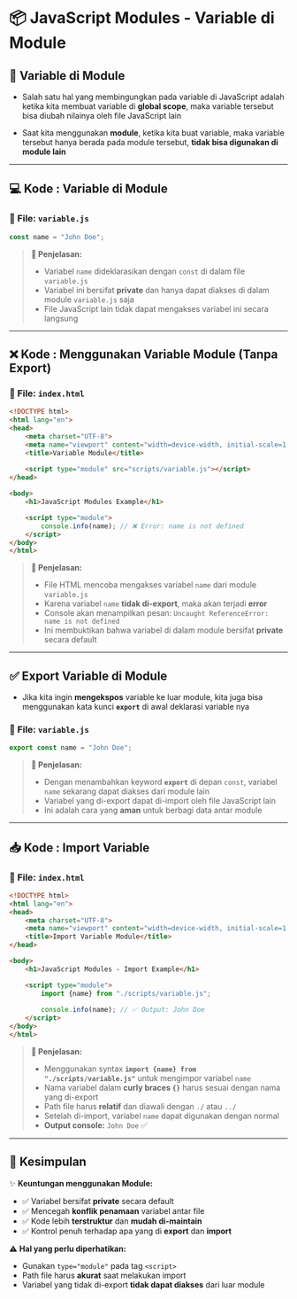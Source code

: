 # 📦 JavaScript Modules - Variable di Module

## 📌 Variable di Module

- Salah satu hal yang membingungkan pada variable di JavaScript adalah ketika kita membuat variable di **global scope**, maka variable tersebut bisa diubah nilainya oleh file JavaScript lain

- Saat kita menggunakan **module**, ketika kita buat variable, maka variable tersebut hanya berada pada module tersebut, **tidak bisa digunakan di module lain**

---

## 💻 Kode : Variable di Module

### 📄 File: `variable.js`

```javascript
const name = "John Doe";
```

> **📝 Penjelasan:**
> - Variabel `name` dideklarasikan dengan `const` di dalam file `variable.js`
> - Variabel ini bersifat **private** dan hanya dapat diakses di dalam module `variable.js` saja
> - File JavaScript lain tidak dapat mengakses variabel ini secara langsung

---

## ❌ Kode : Menggunakan Variable Module (Tanpa Export)

### 📄 File: `index.html`

```html
<!DOCTYPE html>
<html lang="en">
<head>
    <meta charset="UTF-8">
    <meta name="viewport" content="width=device-width, initial-scale=1.0">
    <title>Variable Module</title>
    
    <script type="module" src="scripts/variable.js"></script>
</head>

<body>
    <h1>JavaScript Modules Example</h1>

    <script type="module">
        console.info(name); // ❌ Error: name is not defined
    </script>
</body>
</html>
```

> **📝 Penjelasan:**
> - File HTML mencoba mengakses variabel `name` dari module `variable.js`
> - Karena variabel `name` **tidak di-export**, maka akan terjadi **error**
> - Console akan menampilkan pesan: `Uncaught ReferenceError: name is not defined`
> - Ini membuktikan bahwa variabel di dalam module bersifat **private** secara default

---

## ✅ Export Variable di Module

- Jika kita ingin **mengekspos** variable ke luar module, kita juga bisa menggunakan kata kunci **`export`** di awal deklarasi variable nya

### 📄 File: `variable.js`

```javascript
export const name = "John Doe";
```

> **📝 Penjelasan:**
> - Dengan menambahkan keyword **`export`** di depan `const`, variabel `name` sekarang dapat diakses dari module lain
> - Variabel yang di-export dapat di-import oleh file JavaScript lain
> - Ini adalah cara yang **aman** untuk berbagi data antar module

---

## 📥 Kode : Import Variable

### 📄 File: `index.html`

```html
<!DOCTYPE html>
<html lang="en">
<head>
    <meta charset="UTF-8">
    <meta name="viewport" content="width=device-width, initial-scale=1.0">
    <title>Import Variable Module</title>
</head>

<body>
    <h1>JavaScript Modules - Import Example</h1>

    <script type="module">
        import {name} from "./scripts/variable.js";
        
        console.info(name); // ✅ Output: John Doe
    </script>
</body>
</html>
```

> **📝 Penjelasan:**
> - Menggunakan syntax **`import {name} from "./scripts/variable.js"`** untuk mengimpor variabel `name`
> - Nama variabel dalam **curly braces `{}`** harus sesuai dengan nama yang di-export
> - Path file harus **relatif** dan diawali dengan `./` atau `../`
> - Setelah di-import, variabel `name` dapat digunakan dengan normal
> - **Output console:** `John Doe` ✅

---

## 🎯 Kesimpulan

✨ **Keuntungan menggunakan Module:**
- ✅ Variabel bersifat **private** secara default
- ✅ Mencegah **konflik penamaan** variabel antar file
- ✅ Kode lebih **terstruktur** dan **mudah di-maintain**
- ✅ Kontrol penuh terhadap apa yang di **export** dan **import**

⚠️ **Hal yang perlu diperhatikan:**
- Gunakan `type="module"` pada tag `<script>`
- Path file harus **akurat** saat melakukan import
- Variabel yang tidak di-export **tidak dapat diakses** dari luar module
